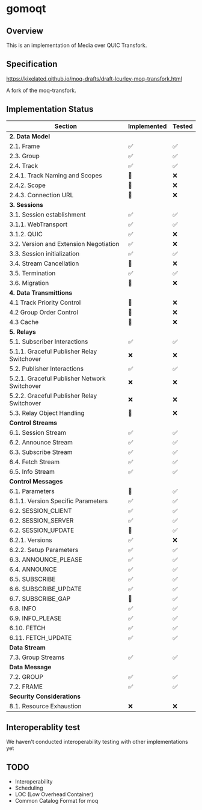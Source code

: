 # gomoqt

## Overview

This is an implementation of Media over QUIC Transfork.

## Specification

https://kixelated.github.io/moq-drafts/draft-lcurley-moq-transfork.html

A fork of the moq-transfork.

## Implementation Status
| Section                                      | Implemented        | Tested             |
| -------------------------------------------- | ------------------ | ------------------ |
| **2. Data Model**                            |                    |                    |
| 2.1. Frame                                   | :white_check_mark: | :white_check_mark: |
| 2.3. Group                                   | :white_check_mark: | :white_check_mark: |
| 2.4. Track                                   | :white_check_mark: | :white_check_mark: |
| 2.4.1. Track Naming and Scopes               | :construction:     | :x:                |
| 2.4.2. Scope                                 | :construction:     | :x:                |
| 2.4.3. Connection URL                        | :construction:     | :x:                |
| **3. Sessions**                              |                    |                    |
| 3.1. Session establishment                   | :white_check_mark: | :white_check_mark: |
| 3.1.1. WebTransport                          | :white_check_mark: | :white_check_mark: |
| 3.1.2. QUIC                                  | :white_check_mark: | :x:                |
| 3.2. Version and Extension Negotiation       | :white_check_mark: | :x:                |
| 3.3. Session initialization                  | :white_check_mark: | :white_check_mark: |
| 3.4. Stream Cancellation                     | :construction:     | :x:                |
| 3.5. Termination                             | :white_check_mark: | :white_check_mark: |
| 3.6. Migration                               | :construction:     | :x:                |
| **4. Data Transmittions**                    |                    |                    |
| 4.1 Track Priority Control                   | :construction:     | :x:                |
| 4.2 Group Order Control                      | :construction:     | :x:                |
| 4.3 Cache                                    | :construction:     | :x:                |
| **5. Relays**                                |                    |                    |
| 5.1. Subscriber Interactions                 | :white_check_mark: | :white_check_mark: |
| 5.1.1. Graceful Publisher Relay Switchover   | :x:                | :x:                |
| 5.2. Publisher Interactions                  | :white_check_mark: | :white_check_mark: |
| 5.2.1. Graceful Publisher Network Switchover | :x:                | :x:                |
| 5.2.2. Graceful Publisher Relay Switchover   | :x:                | :x:                |
| 5.3. Relay Object Handling                   | :construction:     | :x:                |
| **Control Streams**                          |                    |                    |
| 6.1. Session Stream                          | :white_check_mark: | :white_check_mark: |
| 6.2. Announce Stream                         | :white_check_mark: | :white_check_mark: |
| 6.3. Subscribe Stream                        | :white_check_mark: | :white_check_mark: |
| 6.4. Fetch Stream                            | :white_check_mark: | :white_check_mark: |
| 6.5. Info Stream                             | :white_check_mark: | :white_check_mark: |
| **Control Messages**                         |                    |                    |
| 6.1. Parameters                              | :construction:     | :white_check_mark: |
| 6.1.1. Version Specific Parameters           | :white_check_mark: | :white_check_mark: |
| 6.2. SESSION_CLIENT                          | :white_check_mark: | :white_check_mark: |
| 6.2. SESSION_SERVER                          | :white_check_mark: | :white_check_mark: |
| 6.2. SESSION_UPDATE                          | :construction:     | :white_check_mark: |
| 6.2.1. Versions                              | :white_check_mark: | :x:                |
| 6.2.2. Setup Parameters                      | :white_check_mark: | :white_check_mark: |
| 6.3. ANNOUNCE_PLEASE                         | :white_check_mark: | :white_check_mark: |
| 6.4. ANNOUNCE                                | :white_check_mark: | :white_check_mark: |
| 6.5. SUBSCRIBE                               | :white_check_mark: | :white_check_mark: |
| 6.6. SUBSCRIBE_UPDATE                        | :white_check_mark: | :white_check_mark: |
| 6.7. SUBSCRIBE_GAP                          | :construction:     | :white_check_mark: |
| 6.8. INFO                                    | :white_check_mark: | :white_check_mark: |
| 6.9. INFO_PLEASE                             | :white_check_mark: | :white_check_mark: |
| 6.10. FETCH                                  | :white_check_mark: | :white_check_mark: |
| 6.11. FETCH_UPDATE                           | :white_check_mark: | :white_check_mark: |
| **Data Stream**                              |                    |                    |
| 7.3. Group Streams                           | :white_check_mark: | :white_check_mark: |
| **Data Message**                             |                    |                    |
| 7.2. GROUP                                   | :white_check_mark: | :white_check_mark: |
| 7.2. FRAME                                   | :white_check_mark: | :white_check_mark: |
| **Security Considerations**                  |                    |                    |
| 8.1. Resource Exhaustion                     | :x:                | :x:                |

## Interoperablity test
We haven't conducted interoperability testing with other implementations yet

## TODO
- Interoperability
- Scheduling
- LOC (Low Overhead Container)
- Common Catalog Format for moq

